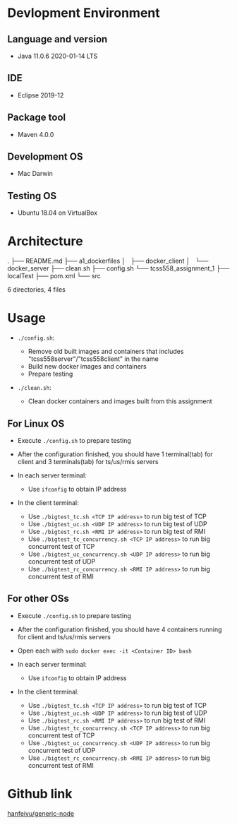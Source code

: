 # Devlopment Environment
## Language and version
  - Java 11.0.6 2020-01-14 LTS

## IDE
  - Eclipse 2019-12

## Package tool
  - Maven 4.0.0

## Development OS 
  - Mac Darwin

## Testing OS 
  - Ubuntu 18.04 on VirtualBox

# Architecture
.
├── README.md
├── a1_dockerfiles
│   ├── docker_client
│   └── docker_server
├── clean.sh
├── config.sh
└── tcss558_assignment_1
    ├── localTest
    ├── pom.xml
    └── src

6 directories, 4 files

# Usage
  - `./config.sh`: 
    - Remove old built images and containers that includes
        "tcss558server"/"tcss558client" in the name
    - Build new docker images and containers 
    - Prepare testing

  - `./clean.sh`: 
    - Clean docker containers and images built from this assignment

## For Linux OS
  - Execute `./config.sh` to prepare testing
  - After the configuration finished, you should have 1 terminal(tab) for client
    and 3 terminals(tab) for ts/us/rmis servers

  - In each server terminal:
    - Use `ifconfig` to obtain IP address

  - In the client terminal:
    - Use `./bigtest_tc.sh <TCP IP address>` to run big test of TCP
    - Use `./bigtest_uc.sh <UDP IP address>` to run big test of UDP
    - Use `./bigtest_rc.sh <RMI IP address>` to run big test of RMI
    - Use `./bigtest_tc_concurrency.sh <TCP IP address>` to run big concurrent test of TCP
    - Use `./bigtest_uc_concurrency.sh <UDP IP address>` to run big concurrent test of UDP
    - Use `./bigtest_rc_concurrency.sh <RMI IP address>` to run big concurrent test of RMI

## For other OSs
  - Execute `./config.sh` to prepare testing
  - After the configuration finished, you should have 4 containers running for
    client and ts/us/rmis servers

  - Open each with `sudo docker exec -it <Container ID> bash`

  - In each server terminal:
    - Use `ifconfig` to obtain IP address

  - In the client terminal:
    - Use `./bigtest_tc.sh <TCP IP address>` to run big test of TCP
    - Use `./bigtest_uc.sh <UDP IP address>` to run big test of UDP
    - Use `./bigtest_rc.sh <RMI IP address>` to run big test of RMI
    - Use `./bigtest_tc_concurrency.sh <TCP IP address>` to run big concurrent test of TCP
    - Use `./bigtest_uc_concurrency.sh <UDP IP address>` to run big concurrent test of UDP
    - Use `./bigtest_rc_concurrency.sh <RMI IP address>` to run big concurrent test of RMI

# Github link
[hanfeiyu/generic-node](https://github.com/hanfeiyu/genericNode)


